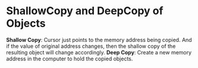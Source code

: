 # ShallowCopy and DeepCopy of Objects
**Shallow Copy**: Cursor just points to the memory address being copied. And if the value of original address changes, then the shallow copy of the resulting object will change accordingly.
**Deep Copy**: Create a new memory address in the computer to hold the copied objects.

